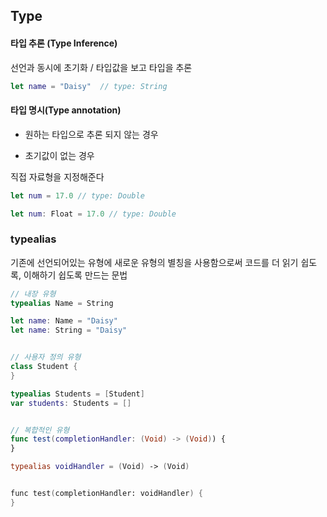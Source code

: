 ## Type

#### 타입 추론 (Type Inference)

선언과 동시에 초기화 / 타입값을 보고 타입을 추론

```swift
let name = "Daisy"  // type: String
```

#### 타입 명시(Type annotation)

- 원하는 타입으로 추론 되지 않는 경우

- 초기값이 없는 경우

직접 자료형을 지정해준다

```swift
let num = 17.0 // type: Double

let num: Float = 17.0 // type: Double
```



### typealias

기존에 선언되어있는 유형에 새로운 유형의 별칭을 사용함으로써 코드를 더 읽기 쉽도록, 이해하기 쉽도록 만드는 문법

```swift
// 내장 유형
typealias Name = String

let name: Name = "Daisy"
let name: String = "Daisy"


// 사용자 정의 유형
class Student {
}

typealias Students = [Student]
var students: Students = []


// 복합적인 유형
func test(completionHandler: (Void) -> (Void)) {
}

typealias voidHandler = (Void) -> (Void)


func test(completionHandler: voidHandler) {
}
```




